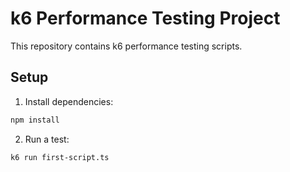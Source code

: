 # k6 Performance Testing Project

This repository contains k6 performance testing scripts.

## Setup

1. Install dependencies:
```bash
npm install
```

2. Run a test:
```bash
k6 run first-script.ts
``` 